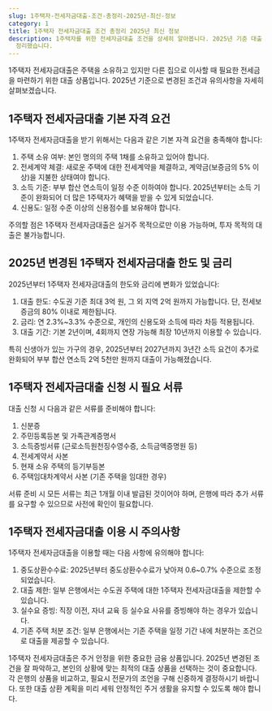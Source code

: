 ```yaml
---
slug: 1주택자-전세자금대출-조건-총정리-2025년-최신-정보
category: 1
title: 1주택자 전세자금대출 조건 총정리 2025년 최신 정보
description: 1주택자를 위한 전세자금대출 조건을 상세히 알아봅니다. 2025년 기준 대출 한도, 금리, 자격 요건 등 꼭 알아야 할 정보를
  정리했습니다.
---
```

1주택자 전세자금대출은 주택을 소유하고 있지만 다른 집으로 이사할 때 필요한 전세금을 마련하기 위한 대출 상품입니다. 2025년 기준으로 변경된 조건과 유의사항을 자세히 살펴보겠습니다.

## 1주택자 전세자금대출 기본 자격 요건

1주택자 전세자금대출을 받기 위해서는 다음과 같은 기본 자격 요건을 충족해야 합니다:

1. 주택 소유 여부: 본인 명의의 주택 1채를 소유하고 있어야 합니다.
2. 전세계약 체결: 새로운 주택에 대한 전세계약을 체결하고, 계약금(보증금의 5% 이상)을 지불한 상태여야 합니다.
3. 소득 기준: 부부 합산 연소득이 일정 수준 이하여야 합니다. 2025년부터는 소득 기준이 완화되어 더 많은 1주택자가 혜택을 받을 수 있게 되었습니다.
4. 신용도: 일정 수준 이상의 신용점수를 보유해야 합니다.

주의할 점은 1주택자 전세자금대출은 실거주 목적으로만 이용 가능하며, 투자 목적의 대출은 불가능합니다.

## 2025년 변경된 1주택자 전세자금대출 한도 및 금리

2025년부터 1주택자 전세자금대출의 한도와 금리에 변화가 있었습니다:

1. 대출 한도: 수도권 기준 최대 3억 원, 그 외 지역 2억 원까지 가능합니다. 단, 전세보증금의 80% 이내로 제한됩니다.
2. 금리: 연 2.3%~3.3% 수준으로, 개인의 신용도와 소득에 따라 차등 적용됩니다.
3. 대출 기간: 기본 2년이며, 4회까지 연장 가능해 최장 10년까지 이용할 수 있습니다.

특히 신생아가 있는 가구의 경우, 2025년부터 2027년까지 3년간 소득 요건이 추가로 완화되어 부부 합산 연소득 2억 5천만 원까지 대출이 가능해졌습니다.

## 1주택자 전세자금대출 신청 시 필요 서류

대출 신청 시 다음과 같은 서류를 준비해야 합니다:

1. 신분증
2. 주민등록등본 및 가족관계증명서
3. 소득증빙서류 (근로소득원천징수영수증, 소득금액증명원 등)
4. 전세계약서 사본
5. 현재 소유 주택의 등기부등본
6. 주택임대차계약서 사본 (기존 주택을 임대한 경우)

서류 준비 시 모든 서류는 최근 1개월 이내 발급된 것이어야 하며, 은행에 따라 추가 서류를 요구할 수 있으므로 사전에 확인이 필요합니다.

## 1주택자 전세자금대출 이용 시 주의사항

1주택자 전세자금대출을 이용할 때는 다음 사항에 유의해야 합니다:

1. 중도상환수수료: 2025년부터 중도상환수수료가 낮아져 0.6~0.7% 수준으로 조정되었습니다.
2. 대출 제한: 일부 은행에서는 수도권 주택에 대한 1주택자 전세자금대출을 제한할 수 있습니다.
3. 실수요 증빙: 직장 이전, 자녀 교육 등 실수요 사유를 증빙해야 하는 경우가 있습니다.
4. 기존 주택 처분 조건: 일부 은행에서는 기존 주택을 일정 기간 내에 처분하는 조건으로 대출을 제공할 수 있습니다.

1주택자 전세자금대출은 주거 안정을 위한 중요한 금융 상품입니다. 2025년 변경된 조건을 잘 파악하고, 본인의 상황에 맞는 최적의 대출 상품을 선택하는 것이 중요합니다. 각 은행의 상품을 비교하고, 필요시 전문가의 조언을 구해 신중하게 결정하시기 바랍니다. 또한 대출 상환 계획을 미리 세워 안정적인 주거 생활을 유지할 수 있도록 해야 합니다.